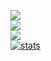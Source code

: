 <!--
![C](https://img.shields.io/badge/c-%2300599C.svg?style=for-the-badge&logo=c&logoColor=white) ![Go](https://img.shields.io/badge/go-%2300ADD8.svg?style=for-the-badge&logo=go&logoColor=white) ![Python](https://img.shields.io/badge/python-3670A0?style=for-the-badge&logo=python&logoColor=ffdd54) ![NumPy](https://img.shields.io/badge/numpy-%23013243.svg?style=for-the-badge&logo=numpy&logoColor=white) ![Rust](https://img.shields.io/badge/rust-%23000000.svg?style=for-the-badge&logo=rust&logoColor=white) ![CMake](https://img.shields.io/badge/CMake-%23008FBA.svg?style=for-the-badge&logo=cmake&logoColor=white) ![Arduino](https://img.shields.io/badge/-Arduino-00979D?style=for-the-badge&logo=Arduino&logoColor=white) ![Raspberry Pi](https://img.shields.io/badge/-RaspberryPi-C51A4A?style=for-the-badge&logo=Raspberry-Pi)
-->

![](https://github-readme-stats.vercel.app/api?username=conjfrnk&count_private=true)<br/>
![](https://github-readme-streak-stats.herokuapp.com/?user=conjfrnk)<br/>
![](https://github-readme-stats.vercel.app/api/top-langs/?username=conjfrnk&count_private=true&layout=compact)<br/>
[![stats](https://projecteuler.net/profile/conjfrnk.png)](https://conjfrnk.com/euler/stats.html "Euler Stats")

<!-- https://gprm.itsvg.in -->
